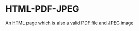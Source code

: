 # HTML-PDF-JPEG

[An HTML page which is also a valid PDF file and JPEG image](https://donno2048.github.io/HTML-PDF-JPEG/)
